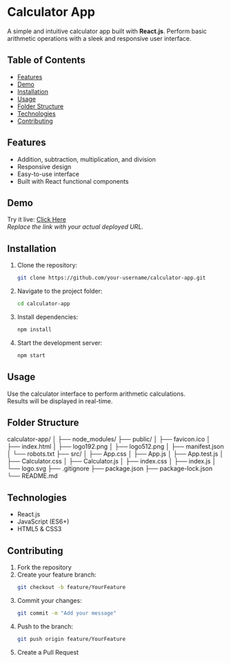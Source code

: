# Calculator App

A simple and intuitive calculator app built with **React.js**. Perform basic arithmetic operations with a sleek and responsive user interface.

## Table of Contents
- [Features](#features)
- [Demo](#demo)
- [Installation](#installation)
- [Usage](#usage)
- [Folder Structure](#folder-structure)
- [Technologies](#technologies)
- [Contributing](#contributing)

## Features
- Addition, subtraction, multiplication, and division
- Responsive design
- Easy-to-use interface
- Built with React functional components

## Demo
Try it live: [Click Here](https://your-live-demo-link.com)  
*Replace the link with your actual deployed URL.*

## Installation
1. Clone the repository:
    ```bash
    git clone https://github.com/your-username/calculator-app.git
    ```
2. Navigate to the project folder:
    ```bash
    cd calculator-app
    ```
3. Install dependencies:
    ```bash
    npm install
    ```
4. Start the development server:
    ```bash
    npm start
    ```

## Usage
Use the calculator interface to perform arithmetic calculations.  
Results will be displayed in real-time.

## Folder Structure

calculator-app/
│
├── node_modules/
├── public/
│ ├── favicon.ico
│ ├── index.html
│ ├── logo192.png
│ ├── logo512.png
│ ├── manifest.json
│ └── robots.txt
├── src/
│ ├── App.css
│ ├── App.js
│ ├── App.test.js
│ ├── Calculator.css
│ ├── Calculator.js
│ ├── index.css
│ ├── index.js
│ └── logo.svg
├── .gitignore
├── package.json
├── package-lock.json
└── README.md


## Technologies
- React.js
- JavaScript (ES6+)
- HTML5 & CSS3

## Contributing
1.  Fork the repository
2.  Create your feature branch:
    ```bash
    git checkout -b feature/YourFeature
    ```
3.  Commit your changes:
    ```bash
    git commit -m "Add your message"
    ```
4.  Push to the branch:
    ```bash
    git push origin feature/YourFeature
    ```
5.  Create a Pull Request
